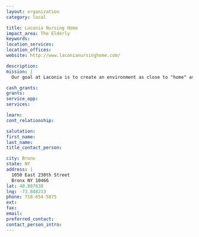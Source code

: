 ```yaml
---
layout: organization
category: local

title: Laconia Nursing Home
impact_area: The Elderly
keywords: 
location_services: 
location_offices: 
website: http://www.laconianursinghome.com/

description: 
mission: |
  Our goal at Laconia is to create an environment as close to "home" as possible, and to help make the transition from the community home to the nursing home a smooth one. We provide 24-hour health care by a dedicated staff which includes nurses, doctors, social workers, recreational leaders, occupational, physical, and speech therapists, nursing assistants, a medical director, and a complete dietary program which is supervised by our registered dietician. 

cash_grants: 
grants: 
service_opp: 
services: 

learn: 
cont_relationship: 

salutation: 
first_name: 
last_name: 
title_contact_person: 

city: Bronx
state: NY
address: |
  1050 East 230th Street    
  Bronx NY 10466
lat: 40.887638
lng: -73.848213
phone: 718-654-5875
ext: 
fax: 
email: 
preferred_contact: 
contact_person_intro: 
---
```

